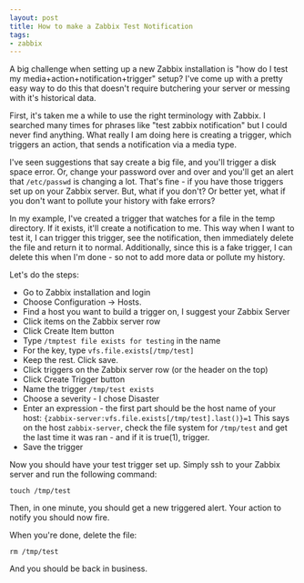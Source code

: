 ```yaml
---
layout: post
title: How to make a Zabbix Test Notification
tags:
- zabbix
---
```

A big challenge when setting up a new Zabbix installation is "how do I test my media+action+notification+trigger" setup?  I've come up with a pretty easy way to do this that doesn't require butchering your server or messing with it's historical data.

First, it's taken me a while to use the right terminology with Zabbix. I searched many times for phrases like "test zabbix notification" but I could never find anything.  What really I am doing here is creating a trigger, which triggers an action, that sends a notification via a media type.  

I've seen suggestions that say create a big file, and you'll trigger a disk space error. Or, change your password over and over and you'll get an alert that `/etc/passwd` is changing a lot. That's fine - if you have those triggers set up on your Zabbix server.  But, what if you don't? Or better yet, what if you don't want to pollute your history with fake errors?

In my example, I've created a trigger that watches for a file in the temp directory. If it exists, it'll create a notification to me.  This way when I want to test it, I can trigger this trigger, see the notification, then immediately delete the file and return it to normal.  Additionally, since this is a fake trigger, I can delete this when I'm done - so not to add more data or pollute my history.

Let's do the steps:

- Go to Zabbix installation and login
- Choose Configuration -> Hosts.
- Find a host you want to build a trigger on, I suggest your Zabbix Server
- Click items on the Zabbix server row
- Click Create Item button
- Type `/tmptest file exists for testing` in the name
- For the key, type `vfs.file.exists[/tmp/test]`
- Keep the rest. Click save.
- Click triggers on the Zabbix server row (or the header on the top)
- Click Create Trigger button
- Name the trigger `/tmp/test exists`
- Choose a severity - I chose Disaster
- Enter an expression - the first part should be the host name of your host: `{zabbix-server:vfs.file.exists[/tmp/test].last()}=1`  This says on the host `zabbix-server`, check the file system for `/tmp/test` and get the last time it was ran - and if it is true(1), trigger.
- Save the trigger

Now you should have your test trigger set up.  Simply ssh to your Zabbix server and run the following command:

`touch /tmp/test`

Then, in one minute, you should get a new triggered alert. Your action to notify you should now fire.

When you're done, delete the file:

`rm /tmp/test`

And you should be back in business.